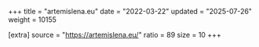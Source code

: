 +++
title = "artemislena.eu"
date = "2022-03-22"
updated = "2025-07-26"
weight = 10155

[extra]
source = "https://artemislena.eu/"
ratio = 89
size = 10
+++
